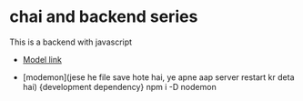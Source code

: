 # chai and backend series

This is a backend with javascript

- [Model link](https://app.eraser.io/workspace/YtPqZ1VogxGy1jzIDkzj)

- [modemon](jese he file save hote hai, ye apne aap server restart kr deta hai) {development dependency} npm i -D nodemon

